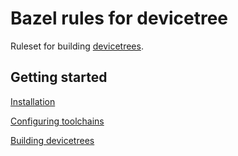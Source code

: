 # Bazel rules for devicetree

Ruleset for building [devicetrees](https://www.devicetree.org/).

## Getting started

[Installation](docs/installation.md)

[Configuring toolchains](docs/configuring_toolchain.md)

[Building devicetrees](docs/building.md)
